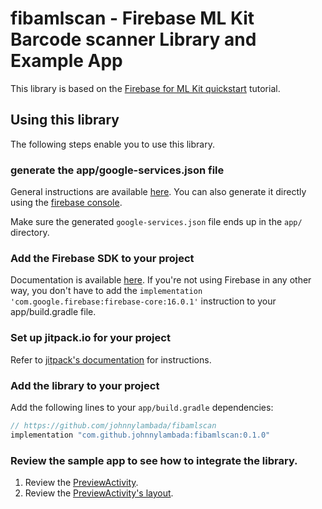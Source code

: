 # fibamlscan - Firebase ML Kit Barcode scanner Library and Example App

This library is based on the [Firebase for ML Kit quickstart](https://github.com/firebase/quickstart-android/tree/master/mlkit) tutorial. 

## Using this library

The following steps enable you to use this library.

### generate the app/google-services.json file

General instructions are available [here](https://firebase.google.com/docs/android/setup). 
You can also generate it directly using the [firebase console](https://developer.android.com/studio/write/firebase).

Make sure the generated `google-services.json` file ends up in the `app/` directory.

### Add the Firebase SDK to your project

Documentation is available [here](https://firebase.google.com/docs/android/setup?authuser=0). 
If you're not using Firebase in any other way, you don't have to add the 
`implementation 'com.google.firebase:firebase-core:16.0.1'` instruction to your app/build.gradle 
file.

### Set up jitpack.io for your project

Refer to [jitpack's documentation](https://jitpack.io/) for instructions.

### Add the library to your project

Add the following lines to your `app/build.gradle` dependencies:

```groovy
// https://github.com/johnnylambada/fibamlscan
implementation "com.github.johnnylambada:fibamlscan:0.1.0"
```

### Review the sample app to see how to integrate the library.

1. Review the [PreviewActivity](https://github.com/johnnylambada/fibamlscan/blob/3b04869004ddba66a825d4497f15a3a9b4d31aad/app/src/main/java/fibamlscan/app/PreviewActivity.java).
2. Review the [PreviewActivity's layout](https://github.com/johnnylambada/fibamlscan/blob/246abe742d5036616d73590626167b034d16520f/library/src/main/res/layout/activity_live_preview.xml).
